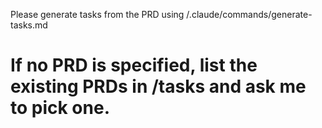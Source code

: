 Please generate tasks from the PRD using /.claude/commands/generate-tasks.md
# If no PRD is specified, list the existing PRDs in /tasks and ask me to pick one.

